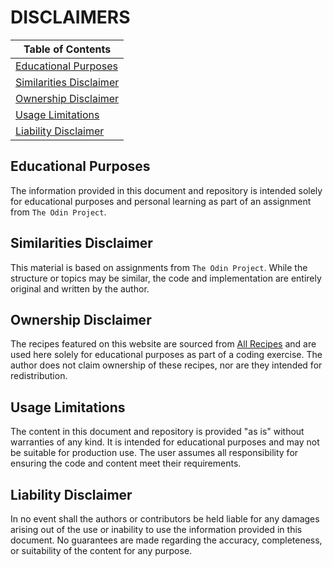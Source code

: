 # DISCLAIMERS

|**Table of Contents**|
|----------------|
|[Educational Purposes](#educational-purposes)|
|[Similarities Disclaimer](#similarities-disclaimer)|
|[Ownership Disclaimer](#ownership-disclaimer)|
|[Usage Limitations](#usage-limitations)|
|[Liability Disclaimer](#liability-disclaimer)|

## Educational Purposes

The information provided in this document and repository is intended solely for educational purposes and personal learning as part of an assignment from `The Odin Project`.

## Similarities Disclaimer

This material is based on assignments from `The Odin Project`. While the structure or topics may be similar, the code and implementation are entirely original and written by the author.

## Ownership Disclaimer

The recipes featured on this website are sourced from [All Recipes](https://www.allrecipes.com/) and are used here solely for educational purposes as part of a coding exercise. The author does not claim ownership of these recipes, nor are they intended for redistribution.

## Usage Limitations

The content in this document and repository is provided "as is" without warranties of any kind. It is intended for educational purposes and may not be suitable for production use. The user assumes all responsibility for ensuring the code and content meet their requirements.


## Liability Disclaimer

In no event shall the authors or contributors be held liable for any damages arising out of the use or inability to use the information provided in this document. No guarantees are made regarding the accuracy, completeness, or suitability of the content for any purpose.

